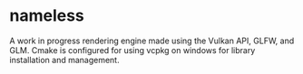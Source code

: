 # nameless

A work in progress rendering engine made using the Vulkan API, GLFW, and GLM. Cmake is configured for using vcpkg on windows for library installation and management. 
